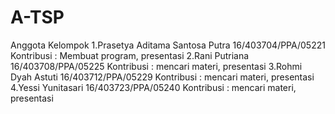 # A-TSP
Anggota Kelompok
1.Prasetya Aditama Santosa Putra 16/403704/PPA/05221
  Kontribusi : Membuat program, presentasi
2.Rani Putriana 16/403708/PPA/05225
  Kontribusi : mencari materi, presentasi
3.Rohmi Dyah Astuti 16/403712/PPA/05229
  Kontribusi : mencari materi, presentasi
4.Yessi Yunitasari 16/403723/PPA/05240
  Kontribusi : mencari materi, presentasi
